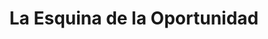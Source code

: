---
title: "La Esquina de la Oportunidad"
url: /rufino/la-esquina-de-la-oportunidad/
shop: tienda de variedades
---